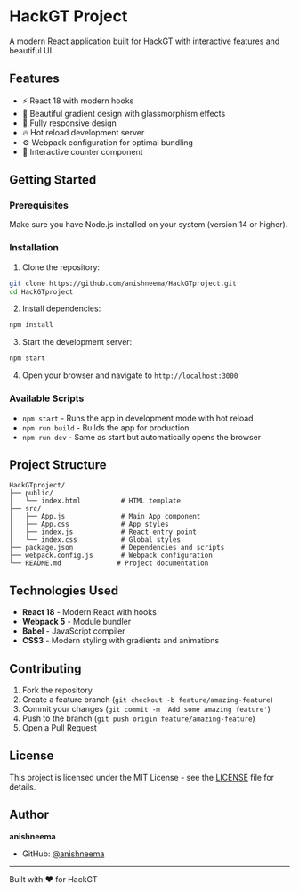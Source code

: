 # HackGT Project

A modern React application built for HackGT with interactive features and beautiful UI.

## Features

- ⚡ React 18 with modern hooks
- 🎨 Beautiful gradient design with glassmorphism effects
- 📱 Fully responsive design
- 🔥 Hot reload development server
- ⚙️ Webpack configuration for optimal bundling
- 🎯 Interactive counter component

## Getting Started

### Prerequisites

Make sure you have Node.js installed on your system (version 14 or higher).

### Installation

1. Clone the repository:
```bash
git clone https://github.com/anishneema/HackGTproject.git
cd HackGTproject
```

2. Install dependencies:
```bash
npm install
```

3. Start the development server:
```bash
npm start
```

4. Open your browser and navigate to `http://localhost:3000`

### Available Scripts

- `npm start` - Runs the app in development mode with hot reload
- `npm run build` - Builds the app for production
- `npm run dev` - Same as start but automatically opens the browser

## Project Structure

```
HackGTproject/
├── public/
│   └── index.html          # HTML template
├── src/
│   ├── App.js              # Main App component
│   ├── App.css             # App styles
│   ├── index.js            # React entry point
│   └── index.css           # Global styles
├── package.json            # Dependencies and scripts
├── webpack.config.js       # Webpack configuration
└── README.md              # Project documentation
```

## Technologies Used

- **React 18** - Modern React with hooks
- **Webpack 5** - Module bundler
- **Babel** - JavaScript compiler
- **CSS3** - Modern styling with gradients and animations

## Contributing

1. Fork the repository
2. Create a feature branch (`git checkout -b feature/amazing-feature`)
3. Commit your changes (`git commit -m 'Add some amazing feature'`)
4. Push to the branch (`git push origin feature/amazing-feature`)
5. Open a Pull Request

## License

This project is licensed under the MIT License - see the [LICENSE](LICENSE) file for details.

## Author

**anishneema**
- GitHub: [@anishneema](https://github.com/anishneema)

---

Built with ❤️ for HackGT
